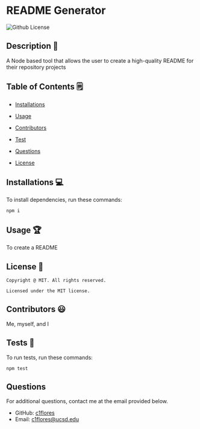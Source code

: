 # README Generator 
  ![Github License](https://img.shields.io/badge/license-MIT-yellowgreen.svg)


  ## Description 📝

  A Node based tool that allows the user to create a high-quality README for their repository projects

  ## Table of Contents 🗒

  * [Installations](#installations-💻)

  * [Usage](#usage-🏆)
  
  * [Contributors](#contributors-😃)

  * [Test](#tests-🧪)

  * [Questions](#questions)

  * [License](#license-📛)
  
  ## Installations  💻

  To install dependencies, run these commands:

  ```
  npm i
  ```

  ## Usage 🏆

  To create a README

  ## License 📛 

    Copyright @ MIT. All rights reserved.

    Licensed under the MIT license.

  ## Contributors 😃

  Me, myself, and I 

  ## Tests 🧪

  To run tests, run these commands:

  ```
  npm test
  ```

  ## Questions

  For additional questions, contact me at the email provided below. 

  - GitHub: [c1flores](https://github.com/c1flores/)
  - Email:  c1flores@ucsd.edu
